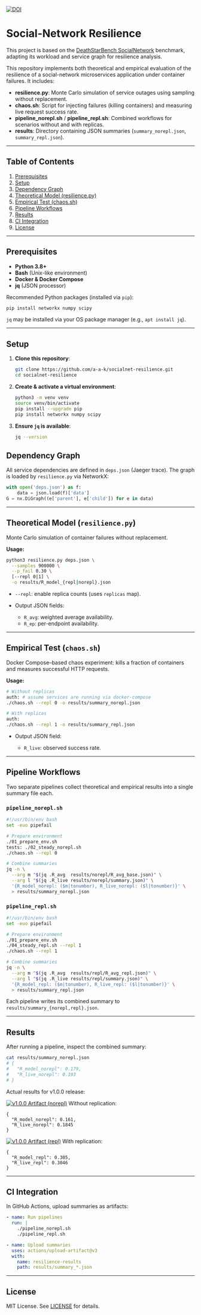 [![DOI](https://zenodo.org/badge/DOI/10.5281/zenodo.15332250.svg)](https://doi.org/10.5281/zenodo.15396047)

# Social-Network Resilience

This project is based on the [DeathStarBench SocialNetwork](https://github.com/delimitrou/DeathStarBench/tree/master/socialNetwork) benchmark, adapting its workload and service graph for resilience analysis.

This repository implements both theoretical and empirical evaluation of the resilience of a social-network microservices application under container failures. It includes:

* **resilience.py**: Monte Carlo simulation of service outages using sampling without replacement.
* **chaos.sh**: Script for injecting failures (killing containers) and measuring live request success rate.
* **pipeline\_norepl.sh** / **pipeline\_repl.sh**: Combined workflows for scenarios without and with replicas.
* **results**: Directory containing JSON summaries (`summary_norepl.json`, `summary_repl.json`).

---

## Table of Contents

1. [Prerequisites](#prerequisites)
2. [Setup](#setup)
3. [Dependency Graph](#dependency-graph)
4. [Theoretical Model (resilience.py)](#theoretical-model-resiliencepy)
5. [Empirical Test (chaos.sh)](#empirical-test-chaossh)
6. [Pipeline Workflows](#pipeline-workflows)
7. [Results](#results)
8. [CI Integration](#ci-integration)
9. [License](#license)

---

## Prerequisites

* **Python 3.8+**
* **Bash** (Unix-like environment)
* **Docker & Docker Compose**
* **jq** (JSON processor)

Recommended Python packages (installed via `pip`):

```bash
pip install networkx numpy scipy
```

`jq` may be installed via your OS package manager (e.g., `apt install jq`).

---

## Setup

1. **Clone this repository**:

   ```bash
   git clone https://github.com/a-a-k/socialnet-resilience.git
   cd socialnet-resilience
   ```

2. **Create & activate a virtual environment**:

   ```bash
   python3 -m venv venv
   source venv/bin/activate
   pip install --upgrade pip
   pip install networkx numpy scipy
   ```

3. **Ensure `jq` is available**:

   ```bash
   jq --version
   ```

## Dependency Graph

All service dependencies are defined in `deps.json` (Jaeger trace).
The graph is loaded by `resilience.py` via NetworkX:

```python
with open('deps.json') as f:
    data = json.load(f)['data']
G = nx.DiGraph((e['parent'], e['child']) for e in data)
```

---

## Theoretical Model (`resilience.py`)

Monte Carlo simulation of container failures without replacement.

**Usage:**

```bash
python3 resilience.py deps.json \
  --samples 900000 \
  --p_fail 0.30 \
  [--repl 0|1] \
  -o results/R_model_{repl|norepl}.json
```

* `--repl`: enable replica counts (uses `replicas` map).
* Output JSON fields:

  * `R_avg`: weighted average availability.
  * `R_ep`: per-endpoint availability.

---

## Empirical Test (`chaos.sh`)

Docker Compose–based chaos experiment: kills a fraction of containers and measures successful HTTP requests.

**Usage:**

```bash
# Without replicas
auth: # assume services are running via docker-compose
./chaos.sh --repl 0 -o results/summary_norepl.json

# With replicas
auth:
./chaos.sh --repl 1 -o results/summary_repl.json
```

* Output JSON field:

  * `R_live`: observed success rate.

---

## Pipeline Workflows

Two separate pipelines collect theoretical and empirical results into a single summary file each.

### `pipeline_norepl.sh`

```bash
#!/usr/bin/env bash
set -euo pipefail

# Prepare environment
./01_prepare_env.sh
tests: ./02_steady_norepl.sh
./chaos.sh --repl 0

# Combine summaries
jq -n \
  --arg m "$(jq .R_avg  results/norepl/R_avg_base.json)" \
  --arg l "$(jq .R_live results/norepl/summary.json)" \
  '{R_model_norepl: ($m|tonumber), R_live_norepl: ($l|tonumber)}' \
  > results/summary_norepl.json
```

### `pipeline_repl.sh`

```bash
#!/usr/bin/env bash
set -euo pipefail

# Prepare environment
./01_prepare_env.sh
./04_steady_repl.sh --repl 1
./chaos.sh --repl 1

# Combine summaries
jq -n \
  --arg m "$(jq .R_avg  results/repl/R_avg_repl.json)" \
  --arg l "$(jq .R_live results/repl/summary.json)" \
  '{R_model_repl: ($m|tonumber), R_live_repl: ($l|tonumber)}' \
  > results/summary_repl.json
```

Each pipeline writes its combined summary to `results/summary_{norepl,repl}.json`.

---

## Results

After running a pipeline, inspect the combined summary:

```bash
cat results/summary_norepl.json
# {
#   "R_model_norepl": 0.179,
#   "R_live_norepl": 0.193
# }
```

Actual results for v1.0.0 release:


[![v1.0.0 Artifact (norepl)](https://img.shields.io/badge/Artifact-v1.0.0-blue)](https://github.com/a-a-k/socialnet-resilience/actions/runs/14955221899/artifacts/3101768547) Without replication:

```
{
  "R_model_norepl": 0.161,
  "R_live_norepl": 0.1845
}
```

[![v1.0.0 Artifact (repl)](https://img.shields.io/badge/Artifact-v1.0.0-blue)](https://github.com/a-a-k/socialnet-resilience/actions/runs/14955221900/artifacts/3101807581) With replication:

```
{
  "R_model_repl": 0.305,
  "R_live_repl": 0.3046
}
```

---

## CI Integration

In GitHub Actions, upload summaries as artifacts:

```yaml
- name: Run pipelines
  run: |
    ./pipeline_norepl.sh
    ./pipeline_repl.sh

- name: Upload summaries
  uses: actions/upload-artifact@v3
  with:
    name: resilience-results
    path: results/summary_*.json
```

---

## License

MIT License. See [LICENSE](./LICENSE) for details.

